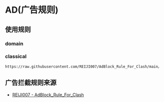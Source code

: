 # AD(广告规则)

## 使用规则
### domain
### classical
```
https://raw.githubusercontent.com/REIJI007/AdBlock_Rule_For_Clash/main/adblock_reject.yaml
```
## 广告拦截规则来源
- [REIJI007 - AdBlock_Rule_For_Clash](https://github.com/REIJI007/AdBlock_Rule_For_Clash)
